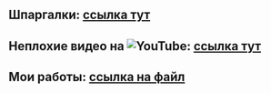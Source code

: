 ## Шпаргалки: [ссылка тут](https://high.tealeaf.su/about-csharp.html) 
## Неплохие видео на ![YouTube](https://img.shields.io/badge/YouTube-%23FF0000.svg?style=for-the-badge&logo=YouTube&logoColor=white): [ссылка тут](https://youtu.be/KyFWqbRfWIA "104 видео")
## Мои работы:  [ссылка на файл](Program.cs)
